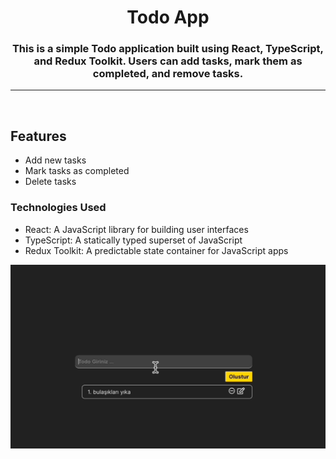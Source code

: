 <h1 align="center">Todo App</h1>
<h3 align="center">This is a simple Todo application built using React, TypeScript, and Redux Toolkit. Users can add tasks, mark them as completed, and remove tasks.</h3>
<hr> <br>

## Features

- Add new tasks
- Mark tasks as completed
- Delete tasks
  <br>

### Technologies Used

- React: A JavaScript library for building user interfaces
- TypeScript: A statically typed superset of JavaScript
- Redux Toolkit: A predictable state container for JavaScript apps

![Todo App TypeScript](./src/assets/TodoTypescriptReduxToolkit.gif)
